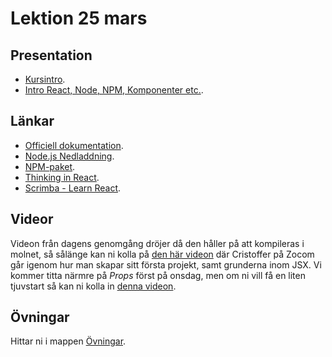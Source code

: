 # Lektion 25 mars

## Presentation
- [Kursintro](https://docs.google.com/presentation/d/1vz3_pGfFB2lIpIgY3-uQDLWDFHaeoTHC/edit?usp=sharing&ouid=117251319654116712560&rtpof=true&sd=true).
- [Intro React, Node, NPM, Komponenter etc.](https://docs.google.com/presentation/d/1PC_GH_2dIDPNC0ZCWPNX3yusRDqkFiOz/edit?usp=sharing&ouid=117251319654116712560&rtpof=true&sd=true).

## Länkar
- [Officiell dokumentation](https://reactjs.org/).
- [Node.js Nedladdning](https://nodejs.org/en/download).
- [NPM-paket](https://www.npmjs.com/).
- [Thinking in React](https://reactjs.org/docs/thinking-in-react.html).
- [Scrimba - Learn React](https://scrimba.com/learn/learnreact).

## Videor
Videon från dagens genomgång dröjer då den håller på att kompileras i molnet, så sålänge kan ni kolla på [den här videon](https://vimeo.com/653010575/0139fb6b2c) där Cristoffer på Zocom går igenom hur man skapar sitt första projekt, samt grunderna inom JSX.
Vi kommer titta närmre på *Props* först på onsdag, men om ni vill få en liten tjuvstart så kan ni kolla in [denna videon](https://vimeo.com/653010630/c876c78057).

## Övningar
Hittar ni i mappen [Övningar](https://github.com/Santosnr6/lektion_25_mars/tree/main/%C3%96vningar).